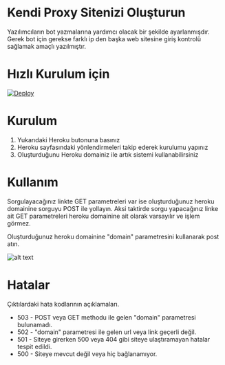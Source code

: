 # Kendi Proxy Sitenizi Oluşturun
Yazılımcıların bot yazmalarına yardımcı olacak bir şekilde ayarlanmışdır. Gerek bot için gerekse farklı ip den başka web sitesine giriş kontrolü sağlamak amaçlı yazılmıştır.

# Hızlı Kurulum için
[![Deploy](https://www.herokucdn.com/deploy/button.svg)](https://heroku.com/deploy)

# Kurulum
1. Yukarıdaki Heroku butonuna basınız
2. Heroku sayfasındaki yönlendirmeleri takip ederek kurulumu yapınız
3. Oluşturduğunu Heroku domainiz ile artık sistemi kullanabilirsiniz

# Kullanım
Sorgulayacağınız linkte GET parametreleri var ise oluşturduğunuz heroku domainine sorguyu POST ile yollayın. Aksi taktirde sorgu yapacağınız linke ait GET parametreleri heroku domainine ait olarak varsayılır ve işlem görmez. 

Oluşturduğunuz heroku domainine "domain" parametresini kullanarak post atın.

![alt text](https://image.prntscr.com/image/U1raJnLLRquWfyNIuhFXHw.png)

# Hatalar
Çıktılardaki hata kodlarının açıklamaları.

* 503 - POST veya GET methodu ile gelen "domain" parametresi bulunamadı.
* 502 - "domain" parametresi ile gelen url veya link geçerli değil. 
* 501 - Siteye girerken 500 veya 404 gibi siteye ulaştıramayan hatalar tespit edildi.
* 500 - Siteye mevcut değil veya hiç bağlanamıyor.
